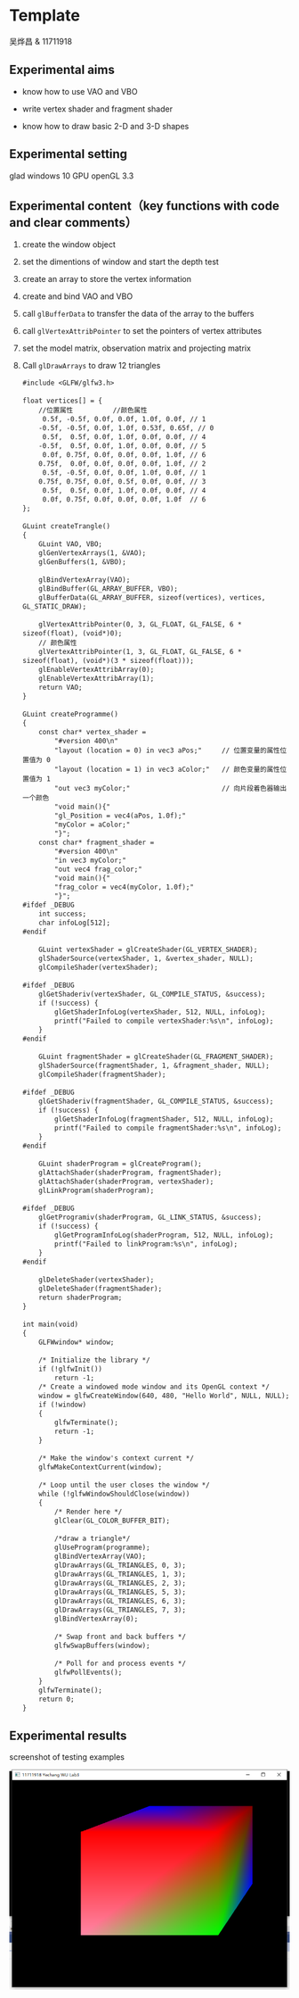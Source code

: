 # Template

吴烨昌 & 11711918

## Experimental aims

- know how to use VAO and VBO

- write vertex shader and fragment shader

- know how to draw basic 2-D and 3-D shapes 

## Experimental setting
glad
windows 10
GPU
openGL 3.3

## Experimental content（key functions with code and clear comments）

1. create the window object

2. set the dimentions of window and start the depth test

3. create an array to store the vertex information

4. create and bind VAO and VBO

5. call `glBufferData` to transfer the data of the array to the buffers

6. call `glVertexAttribPointer` to set the pointers of vertex attributes

7. set the model matrix, observation matrix and projecting matrix

8. Call `glDrawArrays` to draw 12 triangles

    ```
    #include <GLFW/glfw3.h>
    
    float vertices[] = {
        //位置属性          //颜色属性
         0.5f, -0.5f, 0.0f, 0.0f, 1.0f, 0.0f, // 1
        -0.5f, -0.5f, 0.0f, 1.0f, 0.53f, 0.65f, // 0
         0.5f,  0.5f, 0.0f, 1.0f, 0.0f, 0.0f, // 4
        -0.5f,  0.5f, 0.0f, 1.0f, 0.0f, 0.0f, // 5
         0.0f, 0.75f, 0.0f, 0.0f, 0.0f, 1.0f, // 6
        0.75f,  0.0f, 0.0f, 0.0f, 0.0f, 1.0f, // 2
         0.5f, -0.5f, 0.0f, 0.0f, 1.0f, 0.0f, // 1
        0.75f, 0.75f, 0.0f, 0.5f, 0.0f, 0.0f, // 3
         0.5f,  0.5f, 0.0f, 1.0f, 0.0f, 0.0f, // 4
         0.0f, 0.75f, 0.0f, 0.0f, 0.0f, 1.0f  // 6
    };
    
    GLuint createTrangle()
    {
        GLuint VAO, VBO;
        glGenVertexArrays(1, &VAO);
        glGenBuffers(1, &VBO);
    
        glBindVertexArray(VAO);
        glBindBuffer(GL_ARRAY_BUFFER, VBO);
        glBufferData(GL_ARRAY_BUFFER, sizeof(vertices), vertices, GL_STATIC_DRAW);
    
        glVertexAttribPointer(0, 3, GL_FLOAT, GL_FALSE, 6 * sizeof(float), (void*)0);
        // 颜色属性
        glVertexAttribPointer(1, 3, GL_FLOAT, GL_FALSE, 6 * sizeof(float), (void*)(3 * sizeof(float)));
        glEnableVertexAttribArray(0);
        glEnableVertexAttribArray(1);
        return VAO;
    }
    
    GLuint createProgramme()
    {
        const char* vertex_shader =
            "#version 400\n"
            "layout (location = 0) in vec3 aPos;"     // 位置变量的属性位置值为 0
            "layout (location = 1) in vec3 aColor;"   // 颜色变量的属性位置值为 1
            "out vec3 myColor;"                       // 向片段着色器输出一个颜色
            "void main(){"
            "gl_Position = vec4(aPos, 1.0f);"
            "myColor = aColor;"
            "}";
        const char* fragment_shader =
            "#version 400\n"
            "in vec3 myColor;"
            "out vec4 frag_color;"
            "void main(){"
            "frag_color = vec4(myColor, 1.0f);"
            "}";
    #ifdef _DEBUG
        int success;
        char infoLog[512];
    #endif
    
        GLuint vertexShader = glCreateShader(GL_VERTEX_SHADER);
        glShaderSource(vertexShader, 1, &vertex_shader, NULL);
        glCompileShader(vertexShader);
    
    #ifdef _DEBUG
        glGetShaderiv(vertexShader, GL_COMPILE_STATUS, &success);
        if (!success) {
            glGetShaderInfoLog(vertexShader, 512, NULL, infoLog);
            printf("Failed to compile vertexShader:%s\n", infoLog);
        }
    #endif
    
        GLuint fragmentShader = glCreateShader(GL_FRAGMENT_SHADER);
        glShaderSource(fragmentShader, 1, &fragment_shader, NULL);
        glCompileShader(fragmentShader);
    
    #ifdef _DEBUG
        glGetShaderiv(fragmentShader, GL_COMPILE_STATUS, &success);
        if (!success) {
            glGetShaderInfoLog(fragmentShader, 512, NULL, infoLog);
            printf("Failed to compile fragmentShader:%s\n", infoLog);
        }
    #endif
    
        GLuint shaderProgram = glCreateProgram();
        glAttachShader(shaderProgram, fragmentShader);
        glAttachShader(shaderProgram, vertexShader);
        glLinkProgram(shaderProgram);
    
    #ifdef _DEBUG
        glGetProgramiv(shaderProgram, GL_LINK_STATUS, &success);
        if (!success) {
            glGetProgramInfoLog(shaderProgram, 512, NULL, infoLog);
            printf("Failed to linkProgram:%s\n", infoLog);
        }
    #endif
    
        glDeleteShader(vertexShader);
        glDeleteShader(fragmentShader);
        return shaderProgram;
    }
    
    int main(void)
    {
        GLFWwindow* window;
    
        /* Initialize the library */
        if (!glfwInit())
            return -1;
        /* Create a windowed mode window and its OpenGL context */
        window = glfwCreateWindow(640, 480, "Hello World", NULL, NULL);
        if (!window)
        {
            glfwTerminate();
            return -1;
        }
    
        /* Make the window's context current */
        glfwMakeContextCurrent(window);
    
        /* Loop until the user closes the window */
        while (!glfwWindowShouldClose(window))
        {
            /* Render here */
            glClear(GL_COLOR_BUFFER_BIT);
            
            /*draw a triangle*/
            glUseProgram(programme);
            glBindVertexArray(VAO);
            glDrawArrays(GL_TRIANGLES, 0, 3);
            glDrawArrays(GL_TRIANGLES, 1, 3);
            glDrawArrays(GL_TRIANGLES, 2, 3);
            glDrawArrays(GL_TRIANGLES, 5, 3);
            glDrawArrays(GL_TRIANGLES, 6, 3);
            glDrawArrays(GL_TRIANGLES, 7, 3);
            glBindVertexArray(0);
    
            /* Swap front and back buffers */
            glfwSwapBuffers(window);
    
            /* Poll for and process events */
            glfwPollEvents();
        }
        glfwTerminate();
        return 0;
    }
    ```



## Experimental results

screenshot of testing examples

![image-20200323011639969](image-20200323011639969.png)